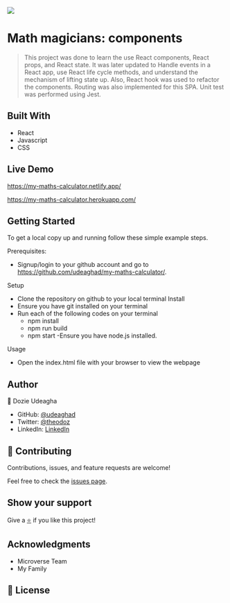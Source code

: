 [![](https://img.shields.io/badge/Microverse-Dozie%20Udeagha-blueviolet)](https://github.com/udeaghad)

# Math magicians: components

>This project was done to learn the use React components, React props, and React state. 
It was later updated to Handle events in a React app, use React life cycle methods, and understand the mechanism of lifting state up. Also, React hook was used to refactor the components. Routing was also implemented for this SPA. Unit test was performed using Jest.

## Built With

- React
- Javascript
- CSS
## Live Demo

https://my-maths-calculator.netlify.app/

https://my-maths-calculator.herokuapp.com/

## Getting Started

To get a local copy up and running follow these simple example steps.


Prerequisites: 
   - Signup/login to your github account and go to https://github.com/udeaghad/my-maths-calculator/.
   
Setup
   - Clone the repository on github to your local terminal
Install
   - Ensure you have git installed on your terminal
   - Run each of the following codes on your terminal
      -  npm install
      -  npm run build
      -  npm start
   -Ensure you have node.js installed.
  
Usage
   - Open the index.html file with your browser to view the webpage

## Author

👤 Dozie Udeagha

- GitHub: [@udeaghad](https://github.com/udeaghad)
- Twitter: [@theodoz](https://twitter.com/theodoz)
- LinkedIn: [LinkedIn](https://www.linkedin.com/in/dozie-udeagha/)

## 🤝 Contributing

Contributions, issues, and feature requests are welcome!

Feel free to check the [issues page](https://github.com/udeaghad/my-maths-calculator/issues).

## Show your support

Give a [⭐️](https://github.com/udeaghad/my-maths-calculator/stargazers) if you like this project!


## Acknowledgments
- Microverse Team
- My Family

## 📝 License

